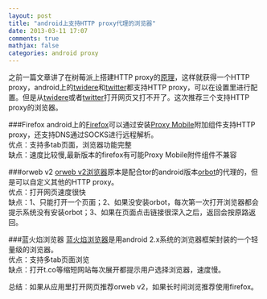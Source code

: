 ```yaml
---
layout: post
title: "android上支持HTTP proxy代理的浏览器"
date: 2013-03-11 17:07
comments: true
mathjax: false
categories: android proxy
---
```


之前一篇文章讲了在树莓派上搭建HTTP proxy的[原理][proxy_url]，这样就获得一个HTTP proxy，android上的[twidere][twidere_url]和[twitter][twitter_url]都支持HTTP proxy，可以在设置里进行配置。但是从[twidere][twidere_url]或者[twitter][twitter_url]打开网页又打不开了。这次推荐三个支持HTTP proxy的浏览器。  

<!--more-->

###Firefox
android上的[Firefox][firefox_url]可以通过安装[Proxy Mobile][proxymobile_url]附加组件支持HTTP proxy，还支持DNS通过SOCKS进行远程解析。  
优点：支持多tab页面，浏览器功能完整  
缺点：速度比较慢,最新版本的firefox有可能Proxy Mobile附件组件不兼容

###orweb v2
[orweb v2浏览器][orweb_url]原本是配合tor的android版本[orbot][orbot_url]的代理的，但是可以自定义其他的HTTP proxy。  
优点：打开网页速度很快  
缺点：1、只能打开一个页面；2、如果没安装orbot，每次第一次打开浏览器都会提示系统没有安装orbot；3、如果在页面点击链接很深入之后，返回会按原路返回。

###蓝火焰浏览器
[蓝火焰浏览器][blueflame_url]是用android 2.x系统的浏览器框架封装的一个轻量级的浏览器。  
优点：支持多tab页面浏览  
缺点：打开t.co等缩短网站每次展开都提示用户选择浏览器，速度慢。

总结：如果从应用里打开网页推荐orweb v2，如果长时间浏览推荐使用firefox。

[proxy_url]:/blog/2013/03/02/raspberry-pi-proxy/
[firefox_url]:https://play.google.com/store/apps/details?id=org.mozilla.firefox
[blueflame_url]:https://play.google.com/store/apps/details?id=com.blueflame.web&hl=zh_CN
[orweb_url]:https://play.google.com/store/apps/details?id=info.guardianproject.browser
[twidere_url]:https://play.google.com/store/apps/details?id=org.mariotaku.twidere
[twitter_url]:https://play.google.com/store/apps/details?id=com.twitter.android
[proxymobile_url]:https://addons.mozilla.org/zh-CN/android/addon/proxy-mobile/
[orbot_url]:https://play.google.com/store/apps/details?id=org.torproject.android
